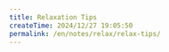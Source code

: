 ```yaml
---
title: Relaxation Tips
createTime: 2024/12/27 19:05:50
permalink: /en/notes/relax/relax-tips/
---
```


